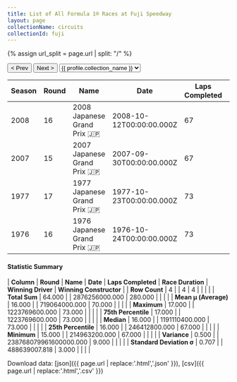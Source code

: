 ```yaml
---
title: List of All Formula 1® Races at Fuji Speedway
layout: page
collectionName: circuits
collectionId: fuji
---
```


{% assign url_split = page.url | split: "/" %}
<div id="collection-navigation">
<button onclick="selector.options[selector.selectedIndex-1].value && (window.location = selector.options[selector.selectedIndex-1].value);">&lt; Prev</button>
<button onclick="selector.options[selector.selectedIndex+1].value && (window.location = selector.options[selector.selectedIndex+1].value);">Next &gt;</button>
<select id="selector" onchange="this.options[this.selectedIndex].value && (window.location = this.options[this.selectedIndex].value);">
  {% for collectionId in site.data[page.collectionName].refs %}
    {% if collectionId == page.collectionId %}
      {% assign selected = "selected" %}
    {% else %}
      {% assign selected = "" %}
    {% endif %}
    {% assign profile = site.data[page.collectionName][collectionId].profile %}
    <option value="/f1/{{ page.collectionName }}/{{ collectionId }}/{{ url_split[4] }}" {{ selected }}>{{ profile.collection_name }}</option>
  {% endfor %}
</select>
</div>

| Season | Round | Name | Date | Laps Completed | Race Duration | Winning Driver | Winning Constructor |
|--|--|--|--|--|--|--|--|
| 2008 | 16 | 2008 Japanese Grand Prix 🇯🇵 | 2008-10-12T00:00:00.000Z | 67 | 1:30:21.892 | [Fernando Alonso 🇪🇸](/f1/drivers/alonso) | Renault 🇫🇷 |
| 2007 | 15 | 2007 Japanese Grand Prix 🇯🇵 | 2007-09-30T00:00:00.000Z | 67 | 2:00:34.579 | [Lewis Hamilton 🇬🇧](/f1/drivers/hamilton) | McLaren 🇬🇧 |
| 1977 | 17 | 1977 Japanese Grand Prix 🇯🇵 | 1977-10-23T00:00:00.000Z | 73 | 1:31:51.68 | [James Hunt 🇬🇧](/f1/drivers/hunt) | McLaren 🇬🇧 |
| 1976 | 16 | 1976 Japanese Grand Prix 🇯🇵 | 1976-10-24T00:00:00.000Z | 73 | 1:43:58.86 | [Mario Andretti 🇺🇸](/f1/drivers/mario_andretti) | Team Lotus 🇬🇧 |

#### Statistic Summary

| **Column** | **Round** | **Name** | **Date** | **Laps Completed** | **Race Duration** | **Winning Driver** | **Winning Constructor** |
| **Row Count** | 4 |  | 4 | 4 |  |  |  |
| **Total Sum** | 64.000 |  | 2876256000.000 | 280.000 |  |  |  |
| **Mean μ (Average)** | 16.000 |  | 719064000.000 | 70.000 |  |  |  |
| **Maximum** | 17.000 |  | 1223769600.000 | 73.000 |  |  |  |
| **75th Percentile** | 17.000 |  | 1223769600.000 | 73.000 |  |  |  |
| **Median** | 16.000 |  | 1191110400.000 | 73.000 |  |  |  |
| **25th Percentile** | 16.000 |  | 246412800.000 | 67.000 |  |  |  |
| **Minimum** | 15.000 |  | 214963200.000 | 67.000 |  |  |  |
| **Variance** | 0.500 |  | 238768079961600000.000 | 9.000 |  |  |  |
| **Standard Deviation σ** | 0.707 |  | 488639007.818 | 3.000 |  |  |  |

Download data: [json]({{ page.url | replace:'.html','.json' }}), [csv]({{ page.url | replace:'.html','.csv' }})

